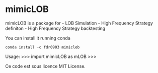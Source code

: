 mimicLOB
========================================================

mimicLOB is a package for 
    - LOB Simulation
	- High Frequency Strategy definiton
	- High Frequency Strategy backtesting

You can install it running conda

    conda install -c fdr0903 mimiclob

Usage:
    >>> import mimicLOB as mLOB
    >>>

Ce code est sous licence MIT License.